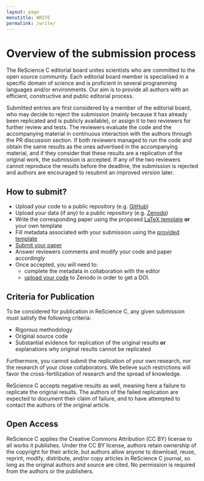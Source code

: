 ```yaml
---
layout: page
menutitle: WRITE
permalink: /write/
---
```


# Overview of the submission process

The ReScience C editorial board unites scientists who are committed to the open
source community. Each editorial board member is specialised in a specific
domain of science and is proficient in several programming languages and/or
environments. Our aim is to provide all authors with an efficient, constructive
and public editorial process.

Submitted entries are first considered by a member of the editorial board, who
may decide to reject the submission (mainly because it has already been
replicated and is publicly available), or assign it to two reviewers for
further review and tests. The reviewers evaluate the code and the accompanying
material in continuous interaction with the authors through the PR discussion
section. If both reviewers managed to run the code and obtain the same results
as the ones advertised in the accompanying material, and if they consider that
these results are a replication of the original work, the submission is
accepted. If any of the two reviewers cannot reproduce the results before the
deadline, the submission is rejected and authors are encouraged to resubmit an
improved version later.

## How to submit?

* Upload your code to a public repository
  (e.g. [GitHub](https://github.com))
* Upload your data (if any) to a public repository
  (e.g. [Zenodo](https://zenodo.org/))
* Write the corresponding paper using the proposed
  [LaTeX template](https://github.com/rescience/template)
  **or** your own template
* Fill metadata associated with your submission using the
  [provided template](https://github.com/rescience/template)
* [Submit your paper](https://github.com/rescience/submissions/issues/new/choose)
* Answer reviewers comments and modify your code and paper accordingly
* Once accepted, you will need to:
  * complete the metadata in collaboration with the editor
  * [upload your code](https://guides.github.com/activities/citable-code/)
    to Zenodo in order to get a DOI.

## Criteria for Publication

To be considered for publication in ReScience C, any given submission must
satisfy the following criteria:

* Rigorous methodology
* Original source code
* Substantial evidence for replication of the original results **or**
  explanations why original results cannot be replicated

Furthermore, you cannot submit the replication of your own research, nor the
research of your close collaborators. We believe such restrictions will favor
the cross-fertilization of research and the spread of knowledge.

ReScience C accepts negative results as well, meaning here a failure to
replicate the original results. The authors of the failed replication are
expected to document their claim of failure, and to have attempted to contact
the authors of the original article.


## Open Access

ReScience C applies the Creative Commons Attribution (CC BY) license to all
works it publishes. Under the CC BY license, authors retain ownership of the
copyright for their article, but authors allow anyone to download, reuse,
reprint, modify, distribute, and/or copy articles in ReScience C journal, so
long as the original authors and source are cited. No permission is required
from the authors or the publishers.

